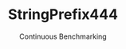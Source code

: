 ---
layout: default
title: StringPrefix444
subtitle: Continuous Benchmarking
selected: String
expanded: Benchmarking
benchmark: /individual_results/StringPrefix444.html
---